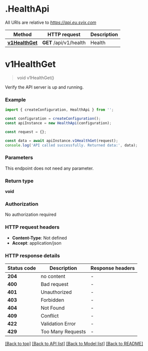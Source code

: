 # .HealthApi

All URIs are relative to *https://api.eu.svix.com*

Method | HTTP request | Description
------------- | ------------- | -------------
[**v1HealthGet**](HealthApi.md#v1HealthGet) | **GET** /api/v1/health | Health


# **v1HealthGet**
> void v1HealthGet()

Verify the API server is up and running.

### Example


```typescript
import { createConfiguration, HealthApi } from '';

const configuration = createConfiguration();
const apiInstance = new HealthApi(configuration);

const request = {};

const data = await apiInstance.v1HealthGet(request);
console.log('API called successfully. Returned data:', data);
```


### Parameters
This endpoint does not need any parameter.


### Return type

**void**

### Authorization

No authorization required

### HTTP request headers

 - **Content-Type**: Not defined
 - **Accept**: application/json


### HTTP response details
| Status code | Description | Response headers |
|-------------|-------------|------------------|
**204** | no content |  -  |
**400** | Bad request |  -  |
**401** | Unauthorized |  -  |
**403** | Forbidden |  -  |
**404** | Not Found |  -  |
**409** | Conflict |  -  |
**422** | Validation Error |  -  |
**429** | Too Many Requests |  -  |

[[Back to top]](#) [[Back to API list]](README.md#documentation-for-api-endpoints) [[Back to Model list]](README.md#documentation-for-models) [[Back to README]](README.md)


